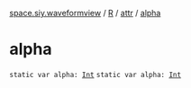 [space.siy.waveformview](../../index.md) / [R](../index.md) / [attr](index.md) / [alpha](./alpha.md)

# alpha

`static var alpha: `[`Int`](https://kotlinlang.org/api/latest/jvm/stdlib/kotlin/-int/index.html)
`static var alpha: `[`Int`](https://kotlinlang.org/api/latest/jvm/stdlib/kotlin/-int/index.html)
